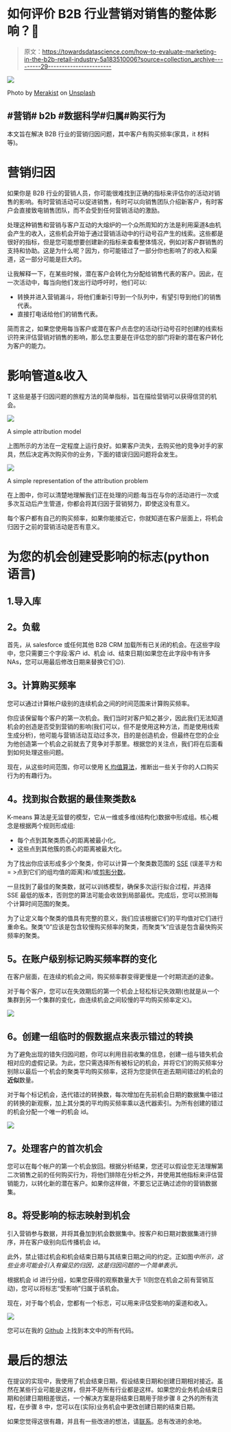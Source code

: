 # 如何评价 B2B 行业营销对销售的整体影响？🤑

> 原文：<https://towardsdatascience.com/how-to-evaluate-marketing-in-the-b2b-retail-industry-5a183510006?source=collection_archive---------29----------------------->

![](img/a9b31ea024144424742e2637ed904aa8.png)

Photo by [Merakist](https://unsplash.com/@merakist?utm_source=medium&utm_medium=referral) on [Unsplash](https://unsplash.com?utm_source=medium&utm_medium=referral)

## #营销# b2b #数据科学#归属#购买行为

本文旨在解决 B2B 行业的营销归因问题，其中客户有购买频率(家具，it 材料等)。

# 营销归因

如果你是 B2B 行业的营销人员，你可能很难找到正确的指标来评估你的活动对销售的影响。有时营销活动可以促进销售，有时可以向销售团队介绍新客户，有时客户会直接致电销售团队，而不会受到任何营销活动的激励。

处理这种销售和营销与客户互动的大熔炉的一个众所周知的方法是利用渠道&由机会产生的收入，这些机会开始于通过营销活动中的行动号召产生的线索。这些都是很好的指标，但是您可能想要创建新的指标来查看整体情况，例如对客户群销售的支持和协助。这是为什么呢？因为，你可能错过了一部分你也影响了的收入和渠道，这一部分可能是巨大的。

让我解释一下，在某些时候，潜在客户会转化为分配给销售代表的客户。因此，在一次活动中，每当向他们发出行动呼吁时，他们可以:

*   转换并进入营销漏斗，将他们重新引导到一个队列中，有望引导到他们的销售代表。
*   直接打电话给他们的销售代表。

简而言之，如果您使用每当客户或潜在客户点击您的活动行动号召时创建的线索标识符来评估营销对销售的影响，那么您主要是在评估您的部门将新的潜在客户转化为客户的能力。

# **影响管道&收入**

T 这些是基于归因问题的旅程方法的简单指标，旨在描绘营销可以获得信贷的机会。

![](img/49c3393628001b67286635a6a1857b86.png)

A simple attribution model

上图所示的方法在一定程度上运行良好。如果客户流失，去购买他的竞争对手的家具，然后决定再次购买你的业务，下面的错误归因问题将会发生。

![](img/def10896ce1bf4c45220a1b93a357b8b.png)

A simple representation of the attribution problem

在上图中，你可以清楚地理解我们正在处理的问题:每当在与你的活动进行一次或多次互动后产生管道，你都会将其归因于营销努力，即使这没有意义。

每个客户都有自己的购买频率，如果你能接近它，你就知道在客户层面上，将机会归因于之前的营销活动是否有意义。

# **为您的机会创建受影响的标志(python 语言)**

## 1.导入库

## **2。负载**

首先，从 salesforce 或任何其他 B2B CRM 加载所有已关闭的机会。在这些字段中，您只需要三个字段:客户 id、机会 id、结束日期(如果您在此字段中有许多 NAs，您可以用最后修改日期来替换它们😉).

## **3。计算购买频率**

您可以通过计算帐户级别的连续机会之间的时间范围来计算购买频率。

你应该保留每个客户的第一次机会。我们当时对客户知之甚少，因此我们无法知道机会的创造是否受到营销的影响(我们可以，但不是使用这种方法，而是使用线索生成分析)，他可能与营销活动互动过多次，目的是创造机会，但最终在您的企业为他创造第一个机会之前就去了竞争对手那里。根据您的关注点，我们将在后面看到如何处理这些问题。

现在，从这些时间范围，你可以使用 [K 均值算法](/the-5-clustering-algorithms-data-scientists-need-to-know-a36d136ef68)，推断出一些关于你的人口购买行为的有趣行为。

## **4。找到拟合数据的最佳聚类数&**

K-means 算法是无监督的模型，它从一维或多维(结构化)数据中形成组。核心概念是根据两个规则形成组:

*   每个点到其聚类质心的距离被最小化。
*   这些点到其他簇的质心的距离被最大化。

为了找出你应该形成多少个聚类，你可以计算一个聚类数范围的 [SSE](https://hlab.stanford.edu/brian/error_sum_of_squares.html) (误差平方和= >点到它们的组均值的距离)和/或[剪影分数](https://scikit-learn.org/stable/auto_examples/cluster/plot_kmeans_silhouette_analysis.html)。

一旦找到了最佳的聚类数，就可以训练模型，确保多次运行拟合过程，并选择 SSE 最低的版本，否则您的算法可能会收敛到局部最优。完成后，您可以预测每个计算时间范围的聚类。

为了让定义每个聚类的值具有完整的意义，我们应该根据它们的平均值对它们进行重命名。聚类“0”应该是包含较慢购买频率的聚类，而聚类“k”应该是包含最快购买频率的聚类。

## **5。在账户级别标记购买频率群的变化**

在客户层面，在连续的机会之间，购买频率群变得更慢是一个时期流逝的迹象。

对于每个客户，您可以在失效期后的第一个机会上轻松标记失效期(也就是从一个集群到另一个集群的变化，由连续机会之间较慢的平均购买频率定义)。

![](img/c82358a44b47872c7b419b9af7947008.png)

## **6。创建一组临时的假数据点来表示错过的转换**

为了避免出现的错失归因问题，你可以利用目前收集的信息，创建一组与错失机会相对应的虚假记录。为此，您只需选择所有被标记的机会，并将它们的购买频率分别除以最后一个机会的聚类平均购买频率，这将为您提供在逝去期间错过的机会的**近似**数量。

对于每个标记机会，迭代错过的转换数，每次增加在先前机会日期的数据集中错过的转换的新观察，加上其分类的平均购买频率乘以迭代器索引。为所有创建的错过的机会分配一个唯一的机会 id。

![](img/4d37f6dce36d64cde6c0cb3136e67e29.png)

## **7。处理客户的首次机会**

您可以在每个帐户的第一个机会放回。根据分析结果，您还可以假设您无法理解第二次销售之前的任何购买行为，将他们排除在分析之外，并使用其他指标来评估营销能力，以转化新的潜在客户。如果你这样做，不要忘记正确过滤你的营销数据集。

## **8。将受影响的标志映射到机会**

引入营销参与数据，并将其叠加到机会数据集中。按客户和日期对数据集进行排序，并在客户级别向后传播机会 id。

此外，禁止错过机会和机会结束日期与其结束日期之间的约定。正如图*中所示，这些业务可能会引入有偏见的归因，这是归因问题的一个简单表示。*

根据机会 id 进行分组，如果您获得的观察数量大于 1(则您在机会之前有营销互动)，您可以将标志“受影响”归属于该机会。

现在，对于每个机会，您都有一个标志，可以用来评估受影响的渠道和收入。

![](img/38cf07ce3972c9ef34ece5e57a232da1.png)

您可以在我的 [Github](https://github.com/leopoldavezac/Mapping-Influenced-Opportunities) 上找到本文中的所有代码。

# 最后的想法

在提议的实现中，我使用了机会结束日期，假设结束日期和创建日期相对接近。虽然在某些行业可能是这样，但并不是所有行业都是这样。如果您的业务机会结束日期和创建日期相差很远，一个解决方案是将结束日期用于除步骤 8 之外的所有流程，在步骤 8 中，您可以在(实际)业务机会中更改创建日期的结束日期。

如果您觉得这很有趣，并且有一些改进的想法，请[联系](https://www.linkedin.com/in/leopolddavezac/)。总有改进的余地。